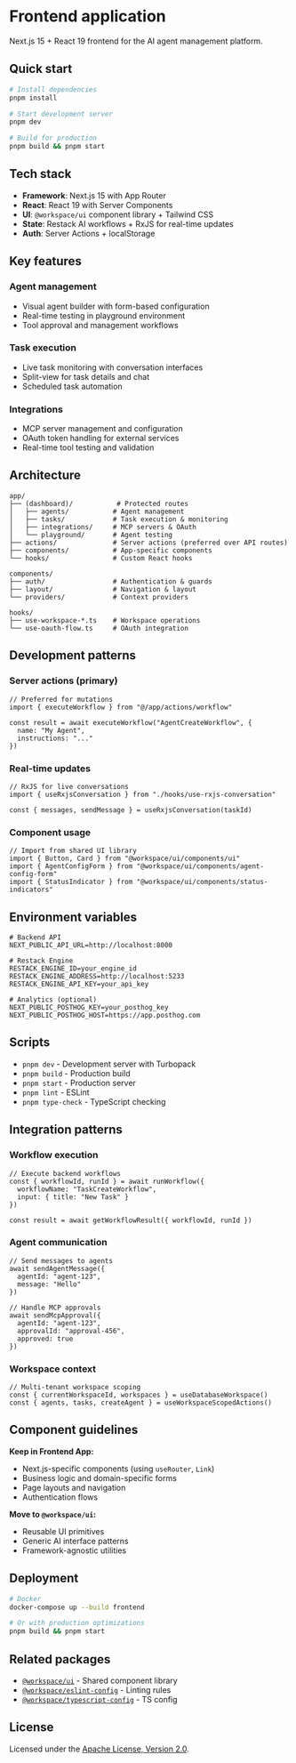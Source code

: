 # Frontend application

Next.js 15 + React 19 frontend for the AI agent management platform.

## Quick start

```bash
# Install dependencies
pnpm install

# Start development server
pnpm dev

# Build for production
pnpm build && pnpm start
```

## Tech stack

- **Framework**: Next.js 15 with App Router
- **React**: React 19 with Server Components
- **UI**: `@workspace/ui` component library + Tailwind CSS
- **State**: Restack AI workflows + RxJS for real-time updates
- **Auth**: Server Actions + localStorage

## Key features

### Agent management
- Visual agent builder with form-based configuration
- Real-time testing in playground environment
- Tool approval and management workflows

### Task execution
- Live task monitoring with conversation interfaces
- Split-view for task details and chat
- Scheduled task automation

### Integrations
- MCP server management and configuration
- OAuth token handling for external services
- Real-time tool testing and validation

## Architecture

```
app/
├── (dashboard)/           # Protected routes
│   ├── agents/           # Agent management
│   ├── tasks/            # Task execution & monitoring
│   ├── integrations/     # MCP servers & OAuth
│   └── playground/       # Agent testing
├── actions/              # Server actions (preferred over API routes)
├── components/           # App-specific components
└── hooks/                # Custom React hooks

components/
├── auth/                 # Authentication & guards
├── layout/               # Navigation & layout
└── providers/            # Context providers

hooks/
├── use-workspace-*.ts    # Workspace operations
└── use-oauth-flow.ts     # OAuth integration
```

## Development patterns

### Server actions (primary)
```tsx
// Preferred for mutations
import { executeWorkflow } from "@/app/actions/workflow"

const result = await executeWorkflow("AgentCreateWorkflow", {
  name: "My Agent",
  instructions: "..."
})
```

### Real-time updates
```tsx
// RxJS for live conversations
import { useRxjsConversation } from "./hooks/use-rxjs-conversation"

const { messages, sendMessage } = useRxjsConversation(taskId)
```

### Component usage
```tsx
// Import from shared UI library
import { Button, Card } from "@workspace/ui/components/ui"
import { AgentConfigForm } from "@workspace/ui/components/agent-config-form"
import { StatusIndicator } from "@workspace/ui/components/status-indicators"
```

## Environment variables

```env
# Backend API
NEXT_PUBLIC_API_URL=http://localhost:8000

# Restack Engine
RESTACK_ENGINE_ID=your_engine_id
RESTACK_ENGINE_ADDRESS=http://localhost:5233
RESTACK_ENGINE_API_KEY=your_api_key

# Analytics (optional)
NEXT_PUBLIC_POSTHOG_KEY=your_posthog_key
NEXT_PUBLIC_POSTHOG_HOST=https://app.posthog.com
```

## Scripts

- `pnpm dev` - Development server with Turbopack
- `pnpm build` - Production build
- `pnpm start` - Production server
- `pnpm lint` - ESLint
- `pnpm type-check` - TypeScript checking

## Integration patterns

### Workflow execution
```tsx
// Execute backend workflows
const { workflowId, runId } = await runWorkflow({
  workflowName: "TaskCreateWorkflow",
  input: { title: "New Task" }
})

const result = await getWorkflowResult({ workflowId, runId })
```

### Agent communication
```tsx
// Send messages to agents
await sendAgentMessage({
  agentId: "agent-123",
  message: "Hello"
})

// Handle MCP approvals
await sendMcpApproval({
  agentId: "agent-123",
  approvalId: "approval-456",
  approved: true
})
```

### Workspace context
```tsx
// Multi-tenant workspace scoping
const { currentWorkspaceId, workspaces } = useDatabaseWorkspace()
const { agents, tasks, createAgent } = useWorkspaceScopedActions()
```

## Component guidelines

**Keep in Frontend App:**
- Next.js-specific components (using `useRouter`, `Link`)
- Business logic and domain-specific forms
- Page layouts and navigation
- Authentication flows

**Move to `@workspace/ui`:**
- Reusable UI primitives
- Generic AI interface patterns
- Framework-agnostic utilities

## Deployment

```bash
# Docker
docker-compose up --build frontend

# Or with production optimizations
pnpm build && pnpm start
```

## Related packages

- [`@workspace/ui`](../../packages/ui/) - Shared component library
- [`@workspace/eslint-config`](../../packages/eslint-config/) - Linting rules
- [`@workspace/typescript-config`](../../packages/typescript-config/) - TS config

## License

Licensed under the [Apache License, Version 2.0](../../LICENSE).